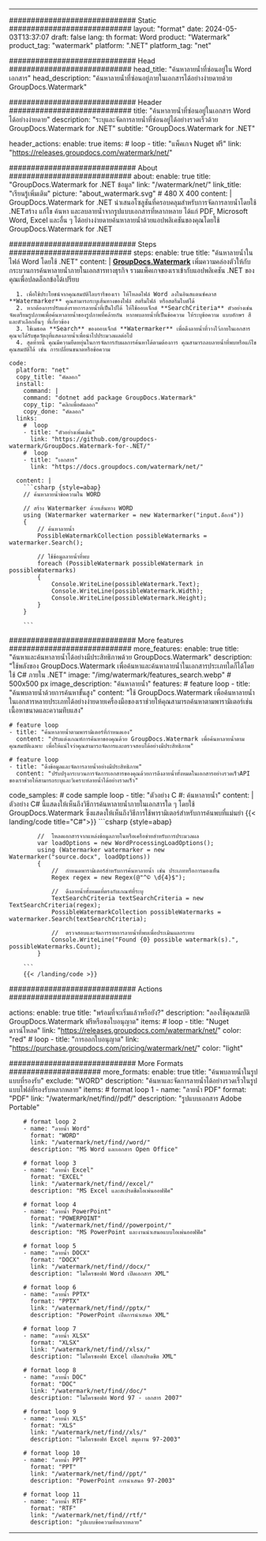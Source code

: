 
---
############################# Static ############################
layout: "format"
date:  2024-05-03T13:37:07
draft: false
lang: th
format: Word
product: "Watermark"
product_tag: "watermark"
platform: ".NET"
platform_tag: "net"

############################# Head ############################
head_title: "ค้นหาลายน้ำที่ซ่อนอยู่ใน Word เอกสาร"
head_description: "ค้นหาลายน้ำที่ซ่อนอยู่ภายในเอกสารได้อย่างง่ายดายด้วย GroupDocs.Watermark"

############################# Header ############################
title: "ค้นหาลายน้ำที่ซ่อนอยู่ในเอกสาร Word ได้อย่างง่ายดาย" 
description: "ระบุและจัดการลายน้ำที่ซ่อนอยู่ได้อย่างรวดเร็วด้วย GroupDocs.Watermark for .NET"
subtitle: "GroupDocs.Watermark for .NET" 

header_actions:
  enable: true
  items:
    #  loop
    - title: "แพ็คเกจ Nuget ฟรี"
      link: "https://releases.groupdocs.com/watermark/net/"
      
############################# About ############################
about:
    enable: true
    title: "GroupDocs.Watermark for .NET ข้อมูล"
    link: "/watermark/net/"
    link_title: "เรียนรู้เพิ่มเติม"
    picture: "about_watermark.svg" # 480 X 400
    content: |
       GroupDocs.Watermark for .NET นำเสนอโซลูชันที่ครอบคลุมสำหรับการจัดการลายน้ำโดยใช้ .NETสร้าง แก้ไข ค้นหา และลบลายน้ำจากรูปแบบเอกสารที่หลากหลาย ได้แก่ PDF, Microsoft Word, Excel และอื่น ๆ ได้อย่างง่ายดายค้นหาลายน้ำด้วยแอปพลิเคชันของคุณโดยใช้ GroupDocs.Watermark for .NET

############################# Steps ############################
steps:
    enable: true
    title: "ค้นหาลายน้ำในไฟล์ Word โดยใช้ .NET"
    content: |
      **[GroupDocs.Watermark](https://products.groupdocs.com/watermark/net/)** เพิ่มความคล่องตัวให้กับกระบวนการค้นหาลายน้ำภายในเอกสารทางธุรกิจ รวมแพ็คเกจของเราเข้ากับแอปพลิเคชัน .NET ของคุณเพื่อปลดล็อกข้อได้เปรียบ
      
      1. เพื่อใช้ประโยชน์จากคุณสมบัติไลบรารีของเรา ให้โหลดไฟล์ Word ลงในอินสแตนซ์คลาส **Watermarker** คุณสามารถระบุเส้นทางของไฟล์ สตรีมไฟล์ หรือสตรีมไบต์ได้
      2. หากต้องการปรับแต่งรายการลายน้ำที่เป็นไปได้ ให้ใช้ออบเจ็กต์ **SearchCriteria** ตัวอย่างเช่น จัดเตรียมรูปภาพเพื่อค้นหาลายน้ำของรูปภาพที่คล้ายกัน หากพบลายน้ำที่เป็นข้อความ ให้ระบุข้อความ แบบอักษร สี และตัวเลือกอื่นๆ ที่เกี่ยวข้อง
      3. ใช้เมธอด **Search** ของออบเจ็กต์ **Watermarker** เพื่อดึงลายน้ำที่วางไว้ภายในเอกสาร คุณจะได้รับชุดวัตถุที่แสดงลายน้ำเพื่อนำไปประมวลผลต่อไป
      4. สุดท้ายนี้ คุณมีความยืดหยุ่นในการจัดการกับผลการค้นหาได้ตามต้องการ คุณสามารถลบลายน้ำที่พบหรือแก้ไขคุณสมบัติได้ เช่น การเปลี่ยนขนาดหรือข้อความ
   
    code:
      platform: "net"
      copy_title: "คัดลอก"
      install:
        command: |
        command: "dotnet add package GroupDocs.Watermark"
        copy_tip: "คลิกเพื่อคัดลอก"
        copy_done: "คัดลอก"
      links:
        #  loop
        - title: "ตัวอย่างเพิ่มเติม"
          link: "https://github.com/groupdocs-watermark/GroupDocs.Watermark-for-.NET/"
        #  loop
        - title: "เอกสาร"
          link: "https://docs.groupdocs.com/watermark/net/"
          
      content: |
        ```csharp {style=abap}
        // ค้นหาลายน้ำข้อความใน WORD

        // สร้าง Watermarker ด้วยเส้นทาง WORD
        using (Watermarker watermarker = new Watermarker("input.ด็อกซ์"))
        {
            // ค้นหาลายน้ำ
            PossibleWatermarkCollection possibleWatermarks = watermarker.Search();

            // ใช้ข้อมูลลายน้ำที่พบ
            foreach (PossibleWatermark possibleWatermark in possibleWatermarks)
            {
                Console.WriteLine(possibleWatermark.Text);
                Console.WriteLine(possibleWatermark.Width);
                Console.WriteLine(possibleWatermark.Height);
            }
        }
        
        ```            

############################# More features ############################
more_features:
  enable: true
  title: "ค้นหาและค้นหาลายน้ำได้อย่างมีประสิทธิภาพด้วย GroupDocs.Watermark"
  description: "ใช้พลังของ GroupDocs.Watermark เพื่อค้นหาและค้นหาลายน้ำในเอกสารประเภทใดก็ได้โดยใช้ C# ภายใน .NET"
  image: "/img/watermark/features_search.webp" # 500x500 px
  image_description: "ค้นหาลายน้ำ"
  features:
    # feature loop
    - title: "ค้นพบลายน้ำด้วยการค้นหาขั้นสูง"
      content: "ใช้ GroupDocs.Watermark เพื่อค้นหาลายน้ำในเอกสารหลายประเภทได้อย่างง่ายดายเครื่องมือของเราช่วยให้คุณสามารถค้นหาตามพารามิเตอร์เช่นเนื้อหาขนาดและความทึบแสง"

    # feature loop
    - title: "ค้นหาลายน้ำตามพารามิเตอร์ที่กำหนดเอง"
      content: "ปรับแต่งเกณฑ์การค้นหาของคุณด้วย GroupDocs.Watermark เพื่อค้นหาลายน้ำตามคุณสมบัติเฉพาะ เพื่อให้แน่ใจว่าคุณสามารถจัดการและตรวจสอบได้อย่างมีประสิทธิภาพ"

    # feature loop
    - title: "ดึงข้อมูลและจัดการลายน้ำอย่างมีประสิทธิภาพ"
      content: "ปรับปรุงกระบวนการจัดการเอกสารของคุณด้วยการดึงลายน้ำทั้งหมดในเอกสารอย่างรวดเร็วAPI ของเราช่วยให้สามารถระบุและวิเคราะห์ลายน้ำได้อย่างรวดเร็ว"
      
  code_samples:
    # code sample loop
    - title: "ตัวอย่าง C #: ค้นหาลายน้ำ"
      content: |
        ตัวอย่าง C# นี้แสดงให้เห็นถึงวิธีการค้นหาลายน้ำภายในเอกสารใด ๆ โดยใช้ GroupDocs.Watermark ซึ่งแสดงให้เห็นถึงวิธีการใช้พารามิเตอร์สำหรับการค้นพบที่แม่นยำ
        {{< landing/code title="C#">}}
        ```csharp {style=abap}
        
            //  โหลดเอกสารจากแหล่งข้อมูลภายในหรือเครือข่ายสำหรับการประมวลผล
            var loadOptions = new WordProcessingLoadOptions();
            using (Watermarker watermarker = new Watermarker("source.docx", loadOptions))
            {
                //  กำหนดพารามิเตอร์สำหรับการค้นหาลายน้ำ เช่น ประเภทหรือการมองเห็น
                Regex regex = new Regex(@"^© \d{4}$");

                //  ดึงลายน้ำทั้งหมดที่ตรงกับเกณฑ์ที่ระบุ
                TextSearchCriteria textSearchCriteria = new TextSearchCriteria(regex);
                PossibleWatermarkCollection possibleWatermarks = watermarker.Search(textSearchCriteria);

                //  ตรวจสอบและจัดการรายการลายน้ำที่พบเพื่อประเมินผลกระทบ
                Console.WriteLine("Found {0} possible watermark(s).", possibleWatermarks.Count);
            }

        ```
        {{< /landing/code >}}


############################# Actions ############################

actions:
  enable: true
  title: "พร้อมที่จะเริ่มแล้วหรือยัง?"
  description: "ลองใช้คุณสมบัติ GroupDocs.Watermark ฟรีหรือขอใบอนุญาต"
  items:
    #  loop
    - title: "Nuget ดาวน์โหลด"
      link: "https://releases.groupdocs.com/watermark/net/"
      color: "red"
        #  loop
    - title: "การออกใบอนุญาต"
      link: "https://purchase.groupdocs.com/pricing/watermark/net/"
      color: "light"


############################# More Formats #####################
more_formats:
    enable: true
    title: "ค้นพบลายน้ำในรูปแบบที่รองรับ"
    exclude: "WORD"
    description: "ค้นหาและจัดการลายน้ำได้อย่างรวดเร็วในรูปแบบไฟล์ที่รองรับหลากหลาย"
    items: 
        # format loop 1
        - name: "ลายน้ำ PDF"
          format: "PDF"
          link: "/watermark/net/find//pdf/"
          description: "รูปแบบเอกสาร Adobe Portable"

        # format loop 2
        - name: "ลายน้ำ Word"
          format: "WORD"
          link: "/watermark/net/find//word/"
          description: "MS Word และเอกสาร Open Office"
          
        # format loop 3
        - name: "ลายน้ำ Excel"
          format: "EXCEL"
          link: "/watermark/net/find//excel/"
          description: "MS Excel และสเปรดชีตโอเพ่นออฟฟิศ"

        # format loop 4
        - name: "ลายน้ำ PowerPoint"
          format: "POWERPOINT"
          link: "/watermark/net/find//powerpoint/"
          description: "MS PowerPoint และงานนำเสนอแบบโอเพ่นออฟฟิศ"

        # format loop 5
        - name: "ลายน้ำ DOCX"
          format: "DOCX"
          link: "/watermark/net/find//docx/"
          description: "ไมโครซอฟท์ Word เปิดเอกสาร XML"
          
        # format loop 6
        - name: "ลายน้ำ PPTX"
          format: "PPTX"
          link: "/watermark/net/find//pptx/"
          description: "PowerPoint เปิดการนำเสนอ XML"
          
        # format loop 7
        - name: "ลายน้ำ XLSX"
          format: "XLSX"
          link: "/watermark/net/find//xlsx/"
          description: "ไมโครซอฟท์ Excel เปิดสเปรดชีต XML"

        # format loop 8
        - name: "ลายน้ำ DOC"
          format: "DOC"
          link: "/watermark/net/find//doc/"
          description: "ไมโครซอฟท์ Word 97 - เอกสาร 2007"

        # format loop 9
        - name: "ลายน้ำ XLS"
          format: "XLS"
          link: "/watermark/net/find//xls/"
          description: "ไมโครซอฟท์ Excel สมุดงาน 97-2003"

        # format loop 10
        - name: "ลายน้ำ PPT"
          format: "PPT"
          link: "/watermark/net/find//ppt/"
          description: "PowerPoint การนำเสนอ 97-2003"

        # format loop 11
        - name: "ลายน้ำ RTF"
          format: "RTF"
          link: "/watermark/net/find//rtf/"
          description: "รูปแบบข้อความที่หลากหลาย"

---